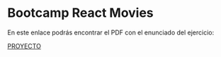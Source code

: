 # Bootcamp React Movies

En este enlace podrás encontrar el PDF con el enunciado del ejercicio:

[PROYECTO](/WD-BC2-FILMS.pdf)

